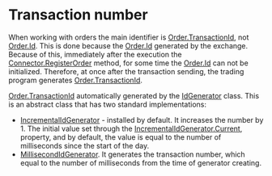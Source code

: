 # Transaction number

When working with orders the main identifier is [Order.TransactionId](xref:StockSharp.BusinessEntities.Order.TransactionId), not [Order.Id](xref:StockSharp.BusinessEntities.Order.Id). This is done because the [Order.Id](xref:StockSharp.BusinessEntities.Order.Id) generated by the exchange. Because of this, immediately after the execution the [Connector.RegisterOrder](xref:StockSharp.Algo.Connector.RegisterOrder(StockSharp.BusinessEntities.Order)) method, for some time the [Order.Id](xref:StockSharp.BusinessEntities.Order.Id) can not be initialized. Therefore, at once after the transaction sending, the trading program generates [Order.TransactionId](xref:StockSharp.BusinessEntities.Order.TransactionId). 

[Order.TransactionId](xref:StockSharp.BusinessEntities.Order.TransactionId) automatically generated by the [IdGenerator](xref:Ecng.Common.IdGenerator) class. This is an abstract class that has two standard implementations: 

- [IncrementalIdGenerator](xref:Ecng.Common.IncrementalIdGenerator) \- installed by default. It increases the number by 1. The initial value set through the [IncrementalIdGenerator.Current](xref:Ecng.Common.IncrementalIdGenerator.Current), property, and by default, the value is equal to the number of milliseconds since the start of the day. 
- [MillisecondIdGenerator](xref:Ecng.Common.MillisecondIdGenerator). It generates the transaction number, which equal to the number of milliseconds from the time of generator creating. 
